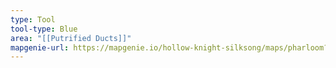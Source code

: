 ```yaml
---
type: Tool
tool-type: Blue
area: "[[Putrified Ducts]]"
mapgenie-url: https://mapgenie.io/hollow-knight-silksong/maps/pharloom?locationIds=479240
---
```

